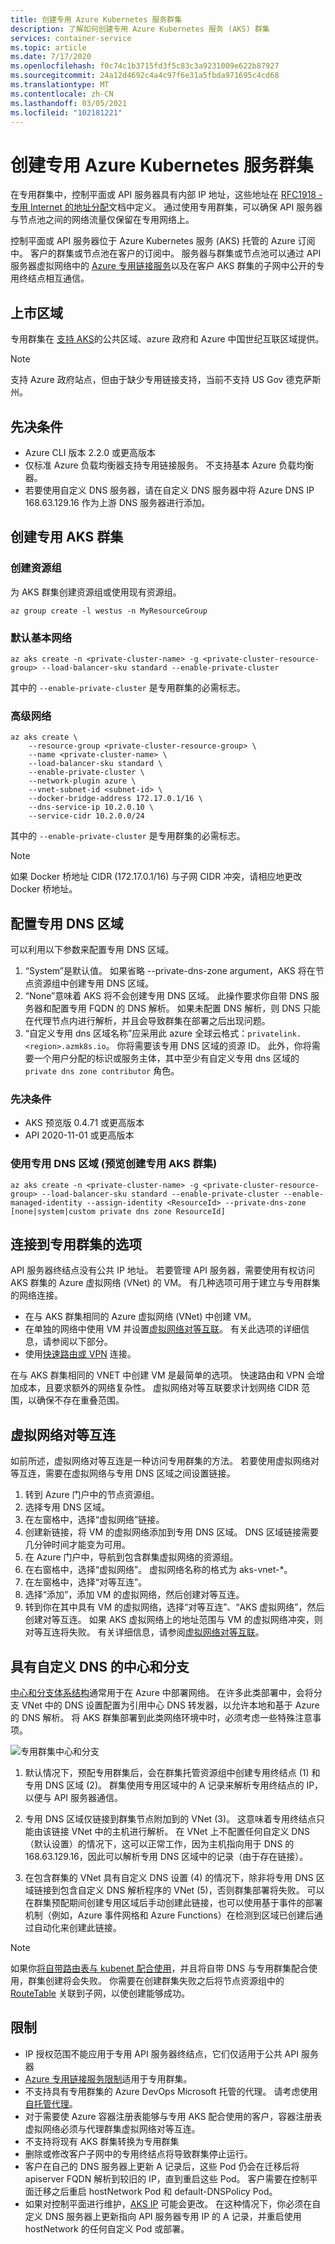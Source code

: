 ```yaml
---
title: 创建专用 Azure Kubernetes 服务群集
description: 了解如何创建专用 Azure Kubernetes 服务 (AKS) 群集
services: container-service
ms.topic: article
ms.date: 7/17/2020
ms.openlocfilehash: f0c74c1b3715fd3f5c83c3a9231009e622b87927
ms.sourcegitcommit: 24a12d4692c4a4c97f6e31a5fbda971695c4cd68
ms.translationtype: MT
ms.contentlocale: zh-CN
ms.lasthandoff: 03/05/2021
ms.locfileid: "102181221"
---
```

# <a name="create-a-private-azure-kubernetes-service-cluster"></a>创建专用 Azure Kubernetes 服务群集

在专用群集中，控制平面或 API 服务器具有内部 IP 地址，这些地址在 [RFC1918 - 专用 Internet 的地址分配](https://tools.ietf.org/html/rfc1918)文档中定义。 通过使用专用群集，可以确保 API 服务器与节点池之间的网络流量仅保留在专用网络上。

控制平面或 API 服务器位于 Azure Kubernetes 服务 (AKS) 托管的 Azure 订阅中。 客户的群集或节点池在客户的订阅中。 服务器与群集或节点池可以通过 API 服务器虚拟网络中的 [Azure 专用链接服务][private-link-service]以及在客户 AKS 群集的子网中公开的专用终结点相互通信。

## <a name="region-availability"></a>上市区域

专用群集在 [支持 AKS](https://azure.microsoft.com/global-infrastructure/services/?products=kubernetes-service)的公共区域、azure 政府和 Azure 中国世纪互联区域提供。

> [!NOTE]
> 支持 Azure 政府站点，但由于缺少专用链接支持，当前不支持 US Gov 德克萨斯州。

## <a name="prerequisites"></a>先决条件

* Azure CLI 版本 2.2.0 或更高版本
* 仅标准 Azure 负载均衡器支持专用链接服务。 不支持基本 Azure 负载均衡器。  
* 若要使用自定义 DNS 服务器，请在自定义 DNS 服务器中将 Azure DNS IP 168.63.129.16 作为上游 DNS 服务器进行添加。

## <a name="create-a-private-aks-cluster"></a>创建专用 AKS 群集

### <a name="create-a-resource-group"></a>创建资源组

为 AKS 群集创建资源组或使用现有资源组。

```azurecli-interactive
az group create -l westus -n MyResourceGroup
```

### <a name="default-basic-networking"></a>默认基本网络 

```azurecli-interactive
az aks create -n <private-cluster-name> -g <private-cluster-resource-group> --load-balancer-sku standard --enable-private-cluster  
```
其中的 `--enable-private-cluster` 是专用群集的必需标志。 

### <a name="advanced-networking"></a>高级网络  

```azurecli-interactive
az aks create \
    --resource-group <private-cluster-resource-group> \
    --name <private-cluster-name> \
    --load-balancer-sku standard \
    --enable-private-cluster \
    --network-plugin azure \
    --vnet-subnet-id <subnet-id> \
    --docker-bridge-address 172.17.0.1/16 \
    --dns-service-ip 10.2.0.10 \
    --service-cidr 10.2.0.0/24 
```
其中的 `--enable-private-cluster` 是专用群集的必需标志。 

> [!NOTE]
> 如果 Docker 桥地址 CIDR (172.17.0.1/16) 与子网 CIDR 冲突，请相应地更改 Docker 桥地址。

## <a name="configure-private-dns-zone"></a>配置专用 DNS 区域 

可以利用以下参数来配置专用 DNS 区域。

1. “System”是默认值。 如果省略 --private-dns-zone argument，AKS 将在节点资源组中创建专用 DNS 区域。
2. “None”意味着 AKS 将不会创建专用 DNS 区域。  此操作要求你自带 DNS 服务器和配置专用 FQDN 的 DNS 解析。  如果未配置 DNS 解析，则 DNS 只能在代理节点内进行解析，并且会导致群集在部署之后出现问题。
3. “自定义专用 dns 区域名称”应采用此 azure 全球云格式：`privatelink.<region>.azmk8s.io`。 你将需要该专用 DNS 区域的资源 ID。  此外，你将需要一个用户分配的标识或服务主体，其中至少有自定义专用 dns 区域的 `private dns zone contributor` 角色。

### <a name="prerequisites"></a>先决条件

* AKS 预览版 0.4.71 或更高版本
* API 2020-11-01 或更高版本

### <a name="create-a-private-aks-cluster-with-private-dns-zone-preview"></a>使用专用 DNS 区域 (预览创建专用 AKS 群集) 

```azurecli-interactive
az aks create -n <private-cluster-name> -g <private-cluster-resource-group> --load-balancer-sku standard --enable-private-cluster --enable-managed-identity --assign-identity <ResourceId> --private-dns-zone [none|system|custom private dns zone ResourceId]
```
## <a name="options-for-connecting-to-the-private-cluster"></a>连接到专用群集的选项

API 服务器终结点没有公共 IP 地址。 若要管理 API 服务器，需要使用有权访问 AKS 群集的 Azure 虚拟网络 (VNet) 的 VM。 有几种选项可用于建立与专用群集的网络连接。

* 在与 AKS 群集相同的 Azure 虚拟网络 (VNet) 中创建 VM。
* 在单独的网络中使用 VM 并设置[虚拟网络对等互联][virtual-network-peering]。  有关此选项的详细信息，请参阅以下部分。
* 使用[快速路由或 VPN][express-route-or-VPN] 连接。

在与 AKS 群集相同的 VNET 中创建 VM 是最简单的选项。  快速路由和 VPN 会增加成本，且要求额外的网络复杂性。  虚拟网络对等互联要求计划网络 CIDR 范围，以确保不存在重叠范围。

## <a name="virtual-network-peering"></a>虚拟网络对等互连

如前所述，虚拟网络对等互连是一种访问专用群集的方法。 若要使用虚拟网络对等互连，需要在虚拟网络与专用 DNS 区域之间设置链接。
    
1. 转到 Azure 门户中的节点资源组。  
2. 选择专用 DNS 区域。   
3. 在左窗格中，选择“虚拟网络”链接。  
4. 创建新链接，将 VM 的虚拟网络添加到专用 DNS 区域。 DNS 区域链接需要几分钟时间才能变为可用。  
5. 在 Azure 门户中，导航到包含群集虚拟网络的资源组。  
6. 在右窗格中，选择“虚拟网络”。 虚拟网络名称的格式为 aks-vnet-\*。  
7. 在左窗格中，选择“对等互连”。  
8. 选择“添加”，添加 VM 的虚拟网络，然后创建对等互连。  
9. 转到你在其中具有 VM 的虚拟网络，选择“对等互连”、“AKS 虚拟网络”，然后创建对等互连。 如果 AKS 虚拟网络上的地址范围与 VM 的虚拟网络冲突，则对等互连将失败。 有关详细信息，请参阅[虚拟网络对等互联][virtual-network-peering]。

## <a name="hub-and-spoke-with-custom-dns"></a>具有自定义 DNS 的中心和分支

[中心和分支体系结构](/azure/architecture/reference-architectures/hybrid-networking/hub-spoke)通常用于在 Azure 中部署网络。 在许多此类部署中，会将分支 VNet 中的 DNS 设置配置为引用中心 DNS 转发器，以允许本地和基于 Azure 的 DNS 解析。 将 AKS 群集部署到此类网络环境中时，必须考虑一些特殊注意事项。

![专用群集中心和分支](media/private-clusters/aks-private-hub-spoke.png)

1. 默认情况下，预配专用群集后，会在群集托管资源组中创建专用终结点 (1) 和专用 DNS 区域 (2)。 群集使用专用区域中的 A 记录来解析专用终结点的 IP，以便与 API 服务器通信。

2. 专用 DNS 区域仅链接到群集节点附加到的 VNet (3)。 这意味着专用终结点只能由该链接 VNet 中的主机进行解析。 在 VNet 上不配置任何自定义 DNS（默认设置）的情况下，这可以正常工作，因为主机指向用于 DNS 的 168.63.129.16，因此可以解析专用 DNS 区域中的记录（由于存在链接）。

3. 在包含群集的 VNet 具有自定义 DNS 设置 (4) 的情况下，除非将专用 DNS 区域链接到包含自定义 DNS 解析程序的 VNet (5)，否则群集部署将失败。 可以在群集预配期间创建专用区域后手动创建此链接，也可以使用基于事件的部署机制（例如，Azure 事件网格和 Azure Functions）在检测到区域已创建后通过自动化来创建此链接。

> [!NOTE]
> 如果你[将自带路由表与 kubenet 配合使用](./configure-kubenet.md#bring-your-own-subnet-and-route-table-with-kubenet)，并且将自带 DNS 与专用群集配合使用，群集创建将会失败。 你需要在创建群集失败之后将节点资源组中的 [RouteTable](./configure-kubenet.md#bring-your-own-subnet-and-route-table-with-kubenet) 关联到子网，以使创建能够成功。

## <a name="limitations"></a>限制 
* IP 授权范围不能应用于专用 API 服务器终结点，它们仅适用于公共 API 服务器
* [Azure 专用链接服务限制][private-link-service]适用于专用群集。
* 不支持具有专用群集的 Azure DevOps Microsoft 托管的代理。 请考虑使用[自托管代理](/azure/devops/pipelines/agents/agents?tabs=browser)。 
* 对于需要使 Azure 容器注册表能够与专用 AKS 配合使用的客户，容器注册表虚拟网络必须与代理群集虚拟网络对等互连。
* 不支持将现有 AKS 群集转换为专用群集
* 删除或修改客户子网中的专用终结点将导致群集停止运行。 
* 客户在自己的 DNS 服务器上更新 A 记录后，这些 Pod 仍会在迁移后将 apiserver FQDN 解析到较旧的 IP，直到重启这些 Pod。 客户需要在控制平面迁移之后重启 hostNetwork Pod 和 default-DNSPolicy Pod。
* 如果对控制平面进行维护，[AKS IP](./limit-egress-traffic.md) 可能会更改。 在这种情况下，你必须在自定义 DNS 服务器上更新指向 API 服务器专用 IP 的 A 记录，并重启使用 hostNetwork 的任何自定义 Pod 或部署。

<!-- LINKS - internal -->
[az-provider-register]: /cli/azure/provider#az-provider-register
[az-feature-list]: /cli/azure/feature#az-feature-list
[az-extension-add]: /cli/azure/extension#az-extension-add
[az-extension-update]: /cli/azure/extension#az-extension-update
[private-link-service]: ../private-link/private-link-service-overview.md#limitations
[virtual-network-peering]: ../virtual-network/virtual-network-peering-overview.md
[azure-bastion]: ../bastion/tutorial-create-host-portal.md
[express-route-or-vpn]: ../expressroute/expressroute-about-virtual-network-gateways.md
[devops-agents]: /azure/devops/pipelines/agents/agents?view=azure-devops
[availability-zones]: availability-zones.md
